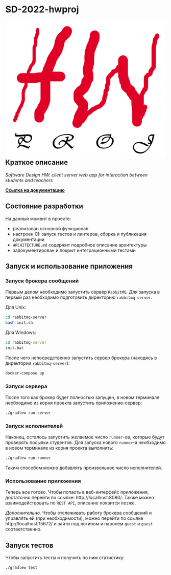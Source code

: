 # SD-2022-hwproj

<img src="hwproj-logo.png" align="right"  alt="hwproj logo"/>

## Краткое описание

_Software Design HW: client server web app for interaction between students and teachers_

**[Ссылка на документацию](https://glebsolovev.github.io/SD-2022-hwproj/)**

## Состояние разработки

На данный момент в проекте:

- реализован основной функционал
- настроен CI: запуск тестов и линтеров, сборка и публикация документации
- `ARCHITECTURE.md` содержит подробное описание архитектуры
- задокументирован и покрыт интеграционными тестами

## Запуск и использование приложения

### Запуск брокера сообщений

Первым делом необходимо запустить сервер `RabbitMQ`.
Для запуска в первый раз необходимо подготовить директорию `rabbitmq-server`.

Для Unix:

```bash
cd rabbitmq-server
bash init.sh
```

Для Windows:

```cmd
cd rabbitmq-server
init.bat
```

После чего непосредственно запустить сервер брокера (находясь в директории `rabbitmq-server`):

```bash
docker-compose up
```

### Запуск сервера

После того как брокер будет полностью запущен, в новом терминале необходимо из корня проекта запустить
приложение-сервер:

```bash
./gradlew run-server
```

### Запуск исполнителей

Наконец, осталось запустить желаемое число `runner`-ов, которые будут проверять посылки студентов. Для запуска
нового `runner`-а необходимо в новом терминале из корня проекта выполнить:

```bash
./gradlew run-runner
```

Таким способом можно добавлять произвольное число исполнителей.

### Использование приложения

Теперь все готово. Чтобы попасть в веб-интерфейс приложения, достаточно перейти по
ссылке: http://localhost:8080/. Также можно взаимодействовать по `REST API`, описание появится
позже.

_Дополнительно._
Чтобы отслеживать работу брокера сообщений и управлять ей (при необходимости), можно перейти по
ссылке http://localhost:15672/ и зайти под логином и паролем `guest` и `guest`
соответственно.

## Запуск тестов

Чтобы запустить тесты и получить по ним статистику:

```bash
./gradlew test
```
